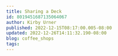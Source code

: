 ```yaml
---
title: Sharing a Deck
id: 8019451687135064067
author: Kirby Urner
published: 2022-12-15T08:17:00.005-08:00
updated: 2022-12-26T14:11:32.190-08:00
blog: coffee_shops
tags: 
---
```



